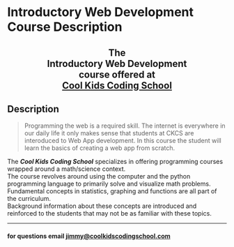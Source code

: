 # Introductory Web Development Course Description
## <center>The <br>__Introductory Web Development__ <br>course offered at <br><center>[Cool Kids Coding School](http://www.coolkidscodingschool.com)

## Description
> Programming the web is a required skill.  The internet is everywhere in our daily life it only makes sense that students at CKCS are interoduced to Web App development.  In this course the student will learn the basics of creating a web app from scratch.  

The ***Cool Kids Coding School*** specializes in offering programming courses wrapped around a math/science context.  
The course revolves around using the computer and the python programming language to primarily solve and visualize math problems.  
Fundamental concepts in statistics, graphing and functions are all part of the curriculum.  
Background information about these concepts are introduced and reinforced to the students that may not be as familiar with these topics.  

---
#### for questions email jimmy@coolkidscodingschool.com
